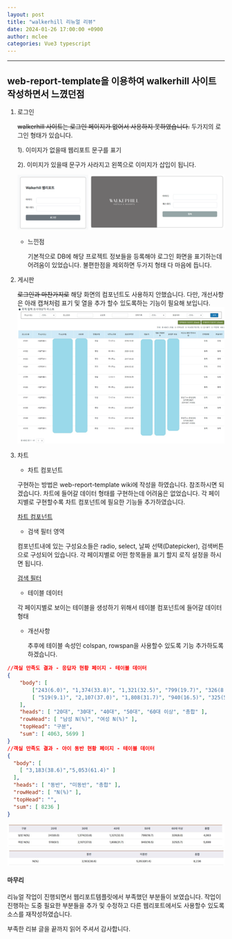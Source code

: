 ```yaml
---
layout: post
title: "walkerhill 리뉴얼 리뷰"
date: 2024-01-26 17:00:00 +0900
author: mclee
categories: Vue3 typescript
---
```

<hr/>


## web-report-template을 이용하여 walkerhill 사이트 작성하면서 느꼈던점

1. 로그인

    ~~walkerhill 사이트는 로그인 페이지가 없어서 사용하지 못하였습니다.~~
두가지의 로그인 형태가 있습니다.

    1). 이미지가 없을때 웹리포트 문구를 표기
 
    2). 이미지가 있을때 문구가 사라지고 왼쪽으로 이미지가 삽입이 됩니다.

    ![로그인 페이지](/assets/images/mclee/240126/walkerhill_login_form.png)

    - 느낀점
      
        기본적으로 DB에 해당 프로젝트 정보들을 등록해야 로그인 화면을 표기하는데 어려움이 있었습니다.
        불편한점을 제외하면 두가지 형태 다 마음에 듭니다.

2. 게시판

    ~~로그인과 마찬가지로~~ 해당 화면의 컴포넌트도 사용하지 안했습니다.
    다만, 개선사항은 아래 캡쳐처럼 표기 및 열을 추가 할수 있도록하는 기능이 필요해 보입니다.
    ![목록만 반영](/assets/images/mclee/240126/모자이크처리.jpg)
3. 차트
    - 차트 컴포넌트

    구현하는 방법은 web-report-template wiki에 작성을 하였습니다. 참조하시면 되겠습니다.
    차트에 들어갈 데이터 형태를 구현하는데 어려움은 없었습니다.
    각 페이지별로 구현할수록 차트 컴포넌트에 필요한 기능들 추가하였습니다.

     [차트 컴포넌트](https://github.com/pmirnc-dev/web-report-template/wiki/1.-%EC%B0%A8%ED%8A%B8-%EC%BB%B4%ED%8F%AC%EB%84%8C%ED%8A%B8-%EA%B5%AC%ED%98%84#%EC%B0%A8%ED%8A%B8-%EC%BB%B4%ED%8F%AC%EB%84%8C%ED%8A%B8-%EB%8D%B0%EC%9D%B4%ED%84%B0-%EA%B5%AC%EC%A1%B0)

    - 검색 필터 영역

    컴포넌트내에 있는 구성요소들은 radio, select, 날짜 선택(Datepicker), 검색버튼으로 구성되어 있습니다.
    각 페이지별로 어떤 항목들을 표기 할지 로직 설정을 하시면 됩니다.

    [검색 필터](https://github.com/pmirnc-dev/web-report-template/wiki/2.-%EA%B2%80%EC%83%89-%ED%95%84%ED%84%B0-%EC%BB%B4%ED%8F%AC%EB%84%8C%ED%8A%B8)

    - 테이블 데이터

    각 페이지별로 보이는 테이블을 생성하기 위해서 테이블 컴포넌트에 들어갈 데이터 형태
    - 개선사항

        추후에 테이블 속성인 colspan, rowspan을 사용할수 있도록 기능 추가하도록 하겠습니다.
```json
//객실 만족도 결과 - 응답자 현황 페이지 - 테이블 데이터
{
    "body": [
        ["243(6.0)", "1,374(33.8)", "1,321(32.5)", "799(19.7)", "326(8.0)" ],
        [ "519(9.1)", "2,107(37.0)", "1,808(31.7)", "940(16.5)", "325(5.7)" ]
    ],
    "heads": [ "20대", "30대", "40대", "50대", "60대 이상", "총합" ],
    "rowHead": [ "남성 N(%)", "여성 N(%)" ],
    "topHead": "구분",
    "sum": [ 4063, 5699 ]
}
//객실 만족도 결과 - 아이 동반 현황 페이지 - 테이블 데이터
{
  "body": [
    [ "3,183(38.6)","5,053(61.4)" ]
  ],
  "heads": [ "동반", "미동반", "총합" ],
  "rowHead": [ "N(%)" ],
  "topHead": "",
  "sum": [ 8236 ]
}
```
![응답자 테이블](/assets/images/mclee/240126/응답자_테이블.JPG)
![아이 동반 테이블](/assets/images/mclee/240126/아이_동반_테이블.JPG)

#### 마무리

리뉴얼 작업이 진행되면서 웹리포트템플릿에서 부족했던 부분들이 보였습니다. 작업이 진행하는 도중 필요한 부분들을 추가 및 수정하고 다른 웹리포트에서도 사용할수 있도록 소스를 재작성하였습니다.
    
부족한 리뷰 글을 끝까지 읽어 주셔서 감사합니다.
